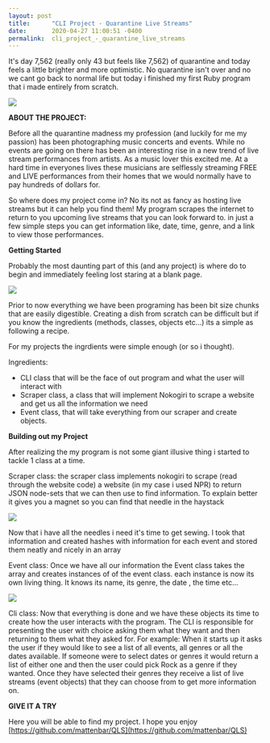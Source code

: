 ```yaml
---
layout: post
title:      "CLI Project - Quarantine Live Streams"
date:       2020-04-27 11:00:51 -0400
permalink:  cli_project_-_quarantine_live_streams
---
```



It's day 7,562 (really only 43 but feels like 7,562) of quarantine and today feels a little brighter and more optimistic. No quarantine isn't over and no we cant go back to normal life but today i finished my first Ruby program that i made entirely from scratch.

![](https://i.chzbgr.com/full/2590969088/hF77B983F/i-can-see-the-light)

**ABOUT THE PROJECT:**

Before all the quarantine madness my profession (and luckily for me my passion)  has been photographing music concerts and events. While no events are going on there has been an interesting rise in a new trend of live stream performances from artists. As a music lover this excited me. At a hard time in everyones lives these musicians are selflessly streaming FREE and LIVE performances from their homes that we would normally have to pay hundreds of dollars for.

So where does my project come in? No its not as fancy as hosting live streams but it can help you find them! My program scrapes the internet to return to you upcoming live streams that you can look forward to. in just a few simple steps you can get information like, date, time, genre, and a link to view those performances.

**Getting Started**

Probably the most daunting part of this (and any project) is where do to begin and immediately feeling lost staring at a blank page.

![](https://miro.medium.com/max/1400/1*6vFBPhHBK_vva5nOoGEwcw.png)

Prior to now everything we have been programing has been bit size chunks that are easily digestible. Creating a dish from scratch can be difficult but if you know the ingredients (methods, classes, objects etc...) its a simple as following a recipe.

For my projects the ingrdients were simple enough (or so i thought).

Ingredients: 
  - CLI class that will be the face of out program and what the user will interact with
  - Scraper class, a class that will implement Nokogiri to scrape a website and get us all the information we need
  - Event class, that will take everything from our scraper and create objects.


**Building out my Project**

After realizing the my program is not some giant illusive thing i started to tackle 1 class at a time.

Scraper class:
   the scraper class implements nokogiri to scrape (read through the website code) a website (in my case i used NPR) to return  JSON node-sets that we can then use to find information. To explain better it gives you a magnet so you can find that needle in the haystack
	 
![](https://static1.squarespace.com/static/58261c4020099e94eacfcb0b/58348de54402438234b94ec4/5d8b7312c0a64117821c27ac/1569506079215/haymagnet1500w.jpg?format=1500w)

	 
Now that i have all the needles i need it's time to get sewing. I took that information and created hashes with information for each event and stored them neatly and nicely in an array
	 
	 
Event class:
    Once we have all our information the Event class takes the array and creates instances of of the event class. each instance is now its own living thing. It knows its name, its genre, the date , the time etc...
		
![](https://stevetobak.com/wp-content/uploads/2018/12/its-alive.jpg)
		
Cli class:
    Now that everything is done and we have these objects its time to create how the user interacts with the program. The CLI is responsible for presenting the user with choice asking them what they want and then returning to them what they asked for.
		For example: When it starts up it asks the user if they would like to see a list of all events, all genres or all the dates available. If someone were to select dates or genres it would return a list of either one and then the user could pick Rock as a genre if they wanted. Once they have selected their genres they receive a list of live streams (event objects) that they can choose from to get more information on.
		
**GIVE IT A TRY**

Here you will be able to find my project. I hope you enjoy [https://github.com/mattenbar/QLS](https://github.com/mattenbar/QLS)

